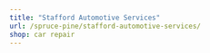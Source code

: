 ```yaml
---
title: "Stafford Automotive Services"
url: /spruce-pine/stafford-automotive-services/
shop: car repair
---
```

